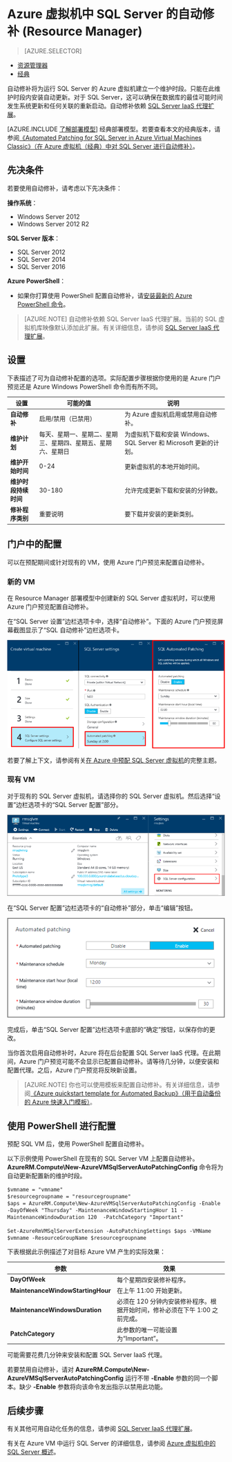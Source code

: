 <properties
	pageTitle="对 SQL Server VM 进行自动修补 (Resource Manager) | Azure"
	description="介绍 Azure 中运行的、使用 Resource Manager 的 SQL Server 虚拟机的自动修补功能。"
	services="virtual-machines-windows"
	documentationCenter="na"
	authors="rothja"
	manager="jhubbard"
	editor=""
	tags="azure-resource-manager"/>
<tags
	ms.service="virtual-machines-windows"
	ms.devlang="na"
	ms.topic="article"
	ms.tgt_pltfrm="vm-windows-sql-server"
	ms.workload="infrastructure-services"
	ms.date="08/19/2016"
	wacn.date="11/04/2016"
	ms.author="jroth" />

# Azure 虚拟机中 SQL Server 的自动修补 (Resource Manager)

> [AZURE.SELECTOR]
- [资源管理器](/documentation/articles/virtual-machines-windows-sql-automated-patching/)
- [经典](/documentation/articles/virtual-machines-windows-classic-sql-automated-patching/)

自动修补将为运行 SQL Server 的 Azure 虚拟机建立一个维护时段。只能在此维护时段内安装自动更新。对于 SQL Server，这可以确保在数据库的最佳可能时间发生系统更新和任何关联的重新启动。自动修补依赖 [SQL Server IaaS 代理扩展](/documentation/articles/virtual-machines-windows-sql-server-agent-extension/)。

[AZURE.INCLUDE [了解部署模型](../../includes/learn-about-deployment-models-rm-include.md)] 经典部署模型。若要查看本文的经典版本，请参阅[《Automated Patching for SQL Server in Azure Virtual Machines Classic》（在 Azure 虚拟机（经典）中对 SQL Server 进行自动修补）](/documentation/articles/virtual-machines-windows-classic-sql-automated-patching/)。

## 先决条件

若要使用自动修补，请考虑以下先决条件：

**操作系统**：

- Windows Server 2012
- Windows Server 2012 R2

**SQL Server 版本**：

- SQL Server 2012
- SQL Server 2014
- SQL Server 2016

**Azure PowerShell**：

- 如果你打算使用 PowerShell 配置自动修补，请[安装最新的 Azure PowerShell 命令](/documentation/articles/powershell-install-configure/)。

>[AZURE.NOTE] 自动修补依赖 SQL Server IaaS 代理扩展。当前的 SQL 虚拟机库映像默认添加此扩展。有关详细信息，请参阅 [SQL Server IaaS 代理扩展](/documentation/articles/virtual-machines-windows-sql-server-agent-extension/)。

## 设置

下表描述了可为自动修补配置的选项。实际配置步骤根据你使用的是 Azure 门户预览还是 Azure Windows PowerShell 命令而有所不同。

|设置|可能的值|说明|
|---|---|---|
|**自动修补**|启用/禁用（已禁用）|为 Azure 虚拟机启用或禁用自动修补。|
|**维护计划**|每天、星期一、星期二、星期三、星期四、星期五、星期六、星期日|为虚拟机下载和安装 Windows、SQL Server 和 Microsoft 更新的计划。|
|**维护开始时间**|0-24|更新虚拟机的本地开始时间。|
|**维护时段持续时间**|30-180|允许完成更新下载和安装的分钟数。|
|**修补程序类别**|重要说明|要下载并安装的更新类别。|

## 门户中的配置
可以在预配期间或针对现有的 VM，使用 Azure 门户预览来配置自动修补。

### 新的 VM
在 Resource Manager 部署模型中创建新的 SQL Server 虚拟机时，可以使用 Azure 门户预览配置自动修补。

在“SQL Server 设置”边栏选项卡中，选择“自动修补”。下面的 Azure 门户预览屏幕截图显示了“SQL 自动修补”边栏选项卡。

![Azure 门户预览中的 SQL 自动修补](./media/virtual-machines-windows-sql-automated-patching/azure-sql-arm-patching.png)

若要了解上下文，请参阅有关[在 Azure 中预配 SQL Server 虚拟机](/documentation/articles/virtual-machines-windows-portal-sql-server-provision/)的完整主题。

### 现有 VM
对于现有的 SQL Server 虚拟机，请选择你的 SQL Server 虚拟机。然后选择“设置”边栏选项卡的“SQL Server 配置”部分。

![现有 VM 的 SQL 自动修补](./media/virtual-machines-windows-sql-automated-patching/azure-sql-rm-patching-existing-vms.png)

在“SQL Server 配置”边栏选项卡的“自动修补”部分，单击“编辑”按钮。

![配置现有 VM 的 SQL 自动修补](./media/virtual-machines-windows-sql-automated-patching/azure-sql-rm-patching-configuration.png)

完成后，单击“SQL Server 配置”边栏选项卡底部的“确定”按钮，以保存你的更改。

当你首次启用自动修补时，Azure 将在后台配置 SQL Server IaaS 代理。在此期间，Azure 门户预览可能不会显示已配置自动修补。请等待几分钟，以便安装和配置代理。之后，Azure 门户预览将反映新设置。

>[AZURE.NOTE] 你也可以使用模板来配置自动修补。有关详细信息，请参阅[《Azure quickstart template for Automated Backup》（用于自动备份的 Azure 快速入门模板）](https://github.com/Azure/azure-quickstart-templates/tree/master/101-vm-sql-existing-autopatching-update)。

## 使用 PowerShell 进行配置

预配 SQL VM 后，使用 PowerShell 配置自动修补。

以下示例使用 PowerShell 在现有的 SQL Server VM 上配置自动修补。**AzureRM.Compute\\New-AzureVMSqlServerAutoPatchingConfig** 命令将为自动更新配置新的维护时段。

	$vmname = "vmname"
	$resourcegroupname = "resourcegroupname"
	$aps = AzureRM.Compute\New-AzureVMSqlServerAutoPatchingConfig -Enable -DayOfWeek "Thursday" -MaintenanceWindowStartingHour 11 -MaintenanceWindowDuration 120  -PatchCategory "Important"

    Set-AzureRmVMSqlServerExtension -AutoPatchingSettings $aps -VMName $vmname -ResourceGroupName $resourcegroupname

下表根据此示例描述了对目标 Azure VM 产生的实际效果：

|参数|效果|
|---|---|
|**DayOfWeek**|每个星期四安装修补程序。|
|**MaintenanceWindowStartingHour**|在上午 11:00 开始更新。|
|**MaintenanceWindowsDuration**|必须在 120 分钟内安装修补程序。根据开始时间，修补必须在下午 1:00 之前完成。|
|**PatchCategory**|此参数的唯一可能设置为“Important”。|

可能需要花费几分钟来安装和配置 SQL Server IaaS 代理。

若要禁用自动修补，请对 **AzureRM.Compute\\New-AzureVMSqlServerAutoPatchingConfig** 运行不带 **-Enable** 参数的同一个脚本。缺少 **-Enable** 参数将向该命令发出指示以禁用此功能。

## 后续步骤

有关其他可用自动化任务的信息，请参阅 [SQL Server IaaS 代理扩展](/documentation/articles/virtual-machines-windows-sql-server-agent-extension/)。

有关在 Azure VM 中运行 SQL Server 的详细信息，请参阅 [Azure 虚拟机中的 SQL Server 概述](/documentation/articles/virtual-machines-windows-sql-server-iaas-overview/)。

<!---HONumber=Mooncake_0808_2016-->